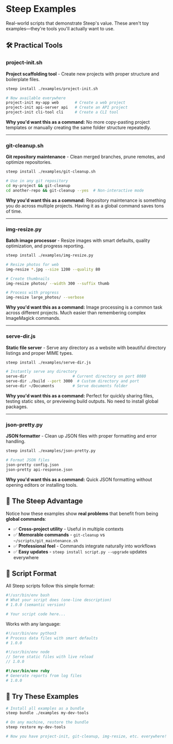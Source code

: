 # Steep Examples

Real-world scripts that demonstrate Steep's value. These aren't toy examples—they're tools you'll actually want to use.

## 🛠️ Practical Tools

### project-init.sh
**Project scaffolding tool** - Create new projects with proper structure and boilerplate files.

```bash
steep install ./examples/project-init.sh

# Now available everywhere
project-init my-app web       # Create a web project
project-init api-server api   # Create an API project  
project-init cli-tool cli     # Create a CLI tool
```

**Why you'd want this as a command:** No more copy-pasting project templates or manually creating the same folder structure repeatedly.

---

### git-cleanup.sh  
**Git repository maintenance** - Clean merged branches, prune remotes, and optimize repositories.

```bash
steep install ./examples/git-cleanup.sh

# Use in any git repository
cd my-project && git-cleanup
cd another-repo && git-cleanup --yes  # Non-interactive mode
```

**Why you'd want this as a command:** Repository maintenance is something you do across multiple projects. Having it as a global command saves tons of time.

---

### img-resize.py
**Batch image processor** - Resize images with smart defaults, quality optimization, and progress reporting.

```bash
steep install ./examples/img-resize.py

# Resize photos for web
img-resize *.jpg --size 1200 --quality 80

# Create thumbnails  
img-resize photos/ --width 300 --suffix thumb

# Process with progress
img-resize large_photos/ --verbose
```

**Why you'd want this as a command:** Image processing is a common task across different projects. Much easier than remembering complex ImageMagick commands.

---

### serve-dir.js
**Static file server** - Serve any directory as a website with beautiful directory listings and proper MIME types.

```bash
steep install ./examples/serve-dir.js

# Instantly serve any directory
serve-dir                    # Current directory on port 8080
serve-dir ./build --port 3000  # Custom directory and port
serve-dir ~/Documents        # Serve documents folder
```

**Why you'd want this as a command:** Perfect for quickly sharing files, testing static sites, or previewing build outputs. No need to install global packages.

---

### json-pretty.py  
**JSON formatter** - Clean up JSON files with proper formatting and error handling.

```bash
steep install ./examples/json-pretty.py

# Format JSON files
json-pretty config.json
json-pretty api-response.json
```

**Why you'd want this as a command:** Quick JSON formatting without opening editors or installing tools.

## 🎯 The Steep Advantage

Notice how these examples show **real problems** that benefit from being **global commands**:

- ✅ **Cross-project utility** - Useful in multiple contexts
- ✅ **Memorable commands** - `git-cleanup` vs `~/scripts/git_maintenance.sh`  
- ✅ **Professional feel** - Commands integrate naturally into workflows
- ✅ **Easy updates** - `steep install script.py --upgrade` updates everywhere

## 📝 Script Format

All Steep scripts follow this simple format:

```bash
#!/usr/bin/env bash
# What your script does (one-line description)
# 1.0.0 (semantic version)

# Your script code here...
```

Works with any language:

```python
#!/usr/bin/env python3  
# Process data files with smart defaults
# 1.0.0
```

```javascript
#!/usr/bin/env node
// Serve static files with live reload  
// 1.0.0
```

```ruby
#!/usr/bin/env ruby
# Generate reports from log files
# 1.0.0
```

## 🚀 Try These Examples

```bash
# Install all examples as a bundle
steep bundle ./examples my-dev-tools

# On any machine, restore the bundle  
steep restore my-dev-tools

# Now you have project-init, git-cleanup, img-resize, etc. everywhere!
```